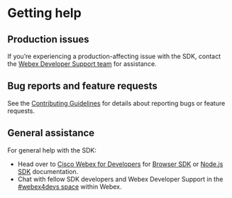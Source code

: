# Getting help

## Production issues

If you’re experiencing a production-affecting issue with the SDK, contact the [Webex Developer Support team](https://developer.webex.com/support) for assistance.

## Bug reports and feature requests

See the [Contributing Guidelines](/CONTRIBUTING.md#reporting-issues) for details about reporting bugs or feature requests.

## General assistance

For general help with the SDK:

- Head over to [Cisco Webex for Developers](https://developer.webex.com/) for [Browser SDK](https://developer.webex.com/docs/sdks/browser) or [Node.js SDK](https://developer.webex.com/docs/sdks/node) documentation.
- Chat with fellow SDK developers and Webex Developer Support in the [#webex4devs space](https://developer.webex.com/support) within Webex.
